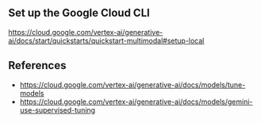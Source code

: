
## Set up the Google Cloud CLI

https://cloud.google.com/vertex-ai/generative-ai/docs/start/quickstarts/quickstart-multimodal#setup-local

## References

- https://cloud.google.com/vertex-ai/generative-ai/docs/models/tune-models
- https://cloud.google.com/vertex-ai/generative-ai/docs/models/gemini-use-supervised-tuning
